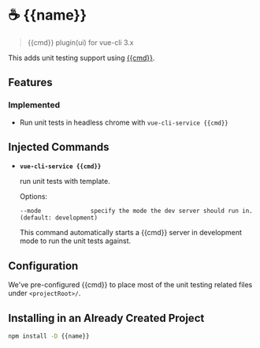 # ☕️ {{name}}

> {{cmd}} plugin(ui) for vue-cli 3.x

This adds unit testing support using [{{cmd}}](http://template-runner.github.io/latest/index.html).

## Features

### Implemented
- Run unit tests in headless chrome with `vue-cli-service {{cmd}}`

## Injected Commands

- **`vue-cli-service {{cmd}}`**

  run unit tests with template.

  Options:

  ```
  --mode              specify the mode the dev server should run in. (default: development)
  ```

  This command automatically starts a {{cmd}} server in development mode to run the unit tests against.

## Configuration

We've pre-configured {{cmd}} to place most of the unit testing related files under `<projectRoot>/`.

## Installing in an Already Created Project

``` sh
npm install -D {{name}}
```
